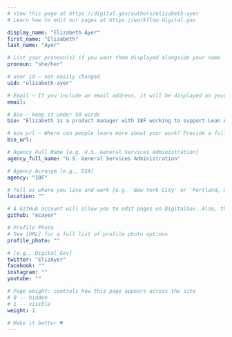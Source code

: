 ```yaml
---
# View this page at https://digital.gov/authors/elizabeth-ayer
# Learn how to edit our pages at https://workflow.digital.gov

display_name: "Elizabeth Ayer"
first_name: "Elizabeth"
last_name: "Ayer"

# List your pronoun(s) if you want them displayed alongside your name. If blank, we'll use just your name. Learn more http://mypronouns.org
pronoun: "she/her"

# user id — not easily changed
uid: "elizabeth-ayer"

# Email — If you include an email address, it will be displayed on your profile page
email:

# Bio — keep it under 50 words
bio: "Elizabeth is a product manager with 18F working to support Lean Agile principles in government."

# bio_url — Where can people learn more about your work? Provide a full URL [e.g. 'https://www.example.gov/']
bio_url:

# Agency Full Name [e.g. U.S. General Services Administration]
agency_full_name: "U.S. General Services Administration"

# Agency Acronym [e.g., GSA]
agency: "18F"

# Tell us where you live and work [e.g. 'New York City' or 'Portland, OR']
location: ""

# A GitHub account will allow you to edit pages on DigitalGov. Also, the image used in your GitHub account can be used to populate your digital.gov profile photo. Learn more about getting a Github account at [URL]
github: "ecayer"

# Profile Photo
# See [URL] for a full list of profile photo options
profile_photo: ""

# [e.g., Digital_Gov]
twitter: "ElizAyer"
facebook: ""
instagram: ""
youtube: ""

# Page weight: controls how this page appears across the site
# 0 -- hidden
# 1 -- visible
weight: 1

# Make it better ♥
---
```

